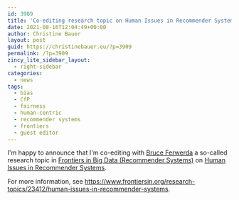 ```yaml
---
id: 3909
title: 'Co-editing research topic on Human Issues in Recommender Systems'
date: 2021-08-16T12:04:49+00:00
author: Christine Bauer
layout: post
guid: https://christinebauer.eu/?p=3909
permalink: /?p=3909
zincy_lite_sidebar_layout:
  - right-sidebar
categories:
  - news
tags:
  - bias
  - CfP
  - fairness
  - human-centric
  - recommender systems
  - frontiers
  - guest editor
---
```

I'm happy to announce that I'm co-editing with <a href="https://www.bruceferwerda.com" rel="noopener" target="_blank">Bruce Ferwerda</a> a so-called research topic in <a href="https://www.frontiersin.org/journals/big-data/sections/recommender-systems" rel="noopener" target="_blank">Frontiers in Big Data (Recommender Systems)</a> on <a href="https://www.frontiersin.org/research-topics/23412/human-issues-in-recommender-systems" rel="noopener" target="_blank">Human Issues in Recommender Systems</a>.

For more information, see <a href="https://www.frontiersin.org/research-topics/23412/human-issues-in-recommender-systems" rel="noopener" target="_blank">https://www.frontiersin.org/research-topics/23412/human-issues-in-recommender-systems</a>.